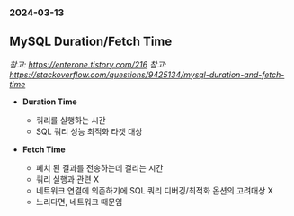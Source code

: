 ### 2024-03-13

## MySQL Duration/Fetch Time
*참고: https://enterone.tistory.com/216*
*참고: https://stackoverflow.com/questions/9425134/mysql-duration-and-fetch-time*
- **Duration Time**
  - 쿼리를 실행하는 시간
  - SQL 쿼리 성능 최적화 타겟 대상

- **Fetch Time**
  - 페치 된 결과를 전송하는데 걸리는 시간
  - 쿼리 실행과 관련 X
  - 네트워크 연결에 의존하기에 SQL 쿼리 디버깅/최적화 옵션의 고려대상 X
  - 느리다면, 네트워크 때문임
